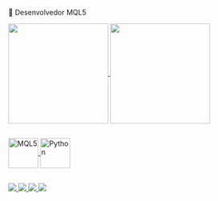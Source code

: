 🚀 Desenvolvedor MQL5

<!-- Tabela -->
<div>
  <a href="https://github.com/paulovisam">
    <img align="center" height="200em" src="https://github-readme-stats.vercel.app/api?username=paulovisam&show_icons=true&theme=jolly&hide_border=true"/>
  <img align="center" height="200em" src="https://github-readme-stats.vercel.app/api/top-langs/?username=paulovisam&border_radius=false&show_icons=true&theme=jolly&hide_border=true"/>
</div>

##
  
<!-- Linguagem de programação -> MQL5, Python, Java -->
<div>
  <img align="center" alt="MQL5", height="60" width="60" src="https://www.next-post.com/wp-content/uploads/2020/06/langage-mql5-300x336.png">
  <img align="center" alt="Python", height="60" width="60" src="https://cdn.jsdelivr.net/gh/devicons/devicon/icons/python/python-original-wordmark.svg">
<!--   <img align="center" alt="Java", height="60" width="60" src="https://cdn.jsdelivr.net/gh/devicons/devicon/icons/java/java-original-wordmark.svg"> -->
</div>

<!-- Divisão -->
##

<!-- Redes sociais / contato -->
<div>
  <a href="https://t.me/Paulo_V" target="_blank"><img src="https://img.shields.io/badge/Telegram-2CA5E0?style=for-the-badge&logo=telegram&logoColor=white">
  <a href="mailto:paulovictorsampaio@hotmail.com" target="_blank"><img src="https://img.shields.io/badge/Microsoft_Outlook-0078D4?style=for-the-badge&logo=microsoft-outlook&logoColor=white">
  <a href="https://gitlab.com/Paulo_V" target="_blank"><img src="https://img.shields.io/badge/GitLab-330F63?style=for-the-badge&logo=gitlab&logoColor=white">
<!--   <a href="" target="_blank"><img src="https://img.shields.io/badge/LinkedIn-0077B5?style=for-the-badge&logo=linkedin&logoColor=white"> -->
  <a href="" target="_blank"><img src="https://badgen.net/badge/GitHub/ /?icon=github">
<!--   <a href=" " target="_blank"><img src="https://img.shields.io/github/followers/rafaballerini.svg?style=social&label=Follow&maxAge=2592000"> -->
</div>

